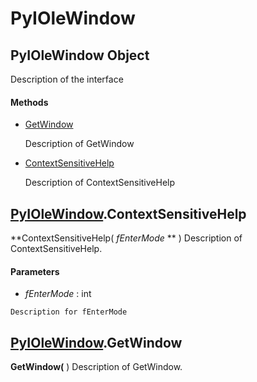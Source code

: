 # PyIOleWindow

## PyIOleWindow Object

Description of the interface

#### Methods


  - [GetWindow](PyIOleWindow.md#pyiolewindowgetwindow)

    Description of GetWindow&nbsp;

  - [ContextSensitiveHelp](PyIOleWindow.md#pyiolewindowcontextsensitivehelp)

    Description of ContextSensitiveHelp&nbsp;

## [PyIOleWindow](#pyiolewindow)\.ContextSensitiveHelp

 **ContextSensitiveHelp\( *fEnterMode* ** \)
Description of ContextSensitiveHelp\.

#### Parameters


  -  *fEnterMode* : int

    Description for fEnterMode

## [PyIOleWindow](#pyiolewindow)\.GetWindow

 **GetWindow\(** \)
Description of GetWindow\.